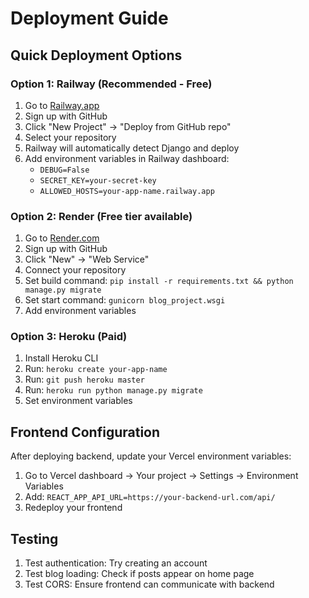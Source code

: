 # Deployment Guide

## Quick Deployment Options

### Option 1: Railway (Recommended - Free)
1. Go to [Railway.app](https://railway.app)
2. Sign up with GitHub
3. Click "New Project" → "Deploy from GitHub repo"
4. Select your repository
5. Railway will automatically detect Django and deploy
6. Add environment variables in Railway dashboard:
   - `DEBUG=False`
   - `SECRET_KEY=your-secret-key`
   - `ALLOWED_HOSTS=your-app-name.railway.app`

### Option 2: Render (Free tier available)
1. Go to [Render.com](https://render.com)
2. Sign up with GitHub
3. Click "New" → "Web Service"
4. Connect your repository
5. Set build command: `pip install -r requirements.txt && python manage.py migrate`
6. Set start command: `gunicorn blog_project.wsgi`
7. Add environment variables

### Option 3: Heroku (Paid)
1. Install Heroku CLI
2. Run: `heroku create your-app-name`
3. Run: `git push heroku master`
4. Run: `heroku run python manage.py migrate`
5. Set environment variables

## Frontend Configuration

After deploying backend, update your Vercel environment variables:
1. Go to Vercel dashboard → Your project → Settings → Environment Variables
2. Add: `REACT_APP_API_URL=https://your-backend-url.com/api/`
3. Redeploy your frontend

## Testing
1. Test authentication: Try creating an account
2. Test blog loading: Check if posts appear on home page
3. Test CORS: Ensure frontend can communicate with backend
